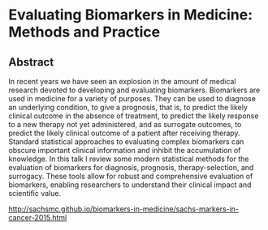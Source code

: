 Evaluating Biomarkers in Medicine: Methods and Practice
==============

Abstract 
--------
In recent years we have seen an explosion in the amount of medical research devoted to developing and evaluating biomarkers. Biomarkers are used in medicine for a variety of purposes. They can be used to diagnose an underlying condition, to give a prognosis, that is, to predict the likely clinical outcome in the absence of treatment, to predict the likely response to a new therapy not yet administered, and as surrogate outcomes, to predict the likely clinical outcome of a patient after receiving therapy. Standard statistical approaches to evaluating complex biomarkers can obscure important clinical information and inhibit the accumulation of knowledge.  In this talk I review some modern statistical methods for the evaluation of biomarkers for diagnosis, prognosis, therapy-selection, and surrogacy. These tools allow for robust and comprehensive evaluation of biomarkers, enabling researchers to understand their clinical impact and scientific value. 



http://sachsmc.github.io/biomarkers-in-medicine/sachs-markers-in-cancer-2015.html

